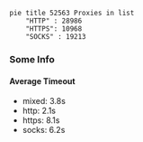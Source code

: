 
```mermaid
pie title 52563 Proxies in list
    "HTTP" : 28986
    "HTTPS": 10968
    "SOCKS" : 19213
```

### Some Info
#### Average Timeout

- mixed: 3.8s
- http: 2.1s
- https: 8.1s
- socks: 6.2s